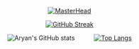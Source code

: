 <div align="center">

[![MasterHead](https://github.com/user-attachments/assets/7727bec3-d0ef-4bc8-a2f3-001ba8085624)](https://github.com/AryanSwaroop)


[![GitHub Streak](http://github-readme-streak-stats.herokuapp.com?user=AryanSwaroop&theme=dark&background=000000)](https://git.io/streak-stats)

![Aryan's GitHub stats](https://github-readme-stats.vercel.app/api?username=AryanSwaroop&show_icons=true&hide_rank=true&hide=stars&theme=dark&background=000000) &nbsp; &nbsp; &nbsp; &nbsp; &nbsp; [![Top Langs](https://github-readme-stats.vercel.app/api/top-langs/?username=AryanSwaroop&layout=donut&theme=dark&background=000000)](https://github.com/anuraghazra/github-readme-stats)



</div>
